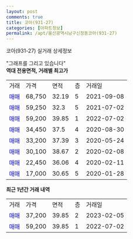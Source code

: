 ```yaml
---
layout: post
comments: true
title: 코아(931-27)
categories: [아파트정보]
permalink: /apt/울산광역시남구신정동코아(931-27)
---
```


코아(931-27) 실거래 상세정보

<script type="text/javascript">
  google.charts.load('current', {'packages':['line', 'corechart']});
  google.charts.setOnLoadCallback(drawChart);

  function drawChart() {
    var data = new google.visualization.DataTable();
    data.addColumn('date', '거래일');
    data.addColumn('number', "매매");
    data.addColumn('number', "전세");
    data.addColumn('number', "전매");

    data.addRows([[new Date(Date.parse("2023-02-05")), 37200, null, null], [new Date(Date.parse("2022-07-02")), 59200, null, null]]);

    var options = {
      hAxis: {
        format: 'yyyy/MM/dd'
      },    
      lineWidth: 0,
      pointsVisible: true,    
      title: '최근 1년간 유형별 실거래가 분포',
      legend: { position: 'bottom' }
    };

    var formatter = new google.visualization.NumberFormat({pattern:'###,###'} );
    formatter.format(data, 1);
    formatter.format(data, 2);
    
    setTimeout(function() {
        var chart = new google.visualization.LineChart(document.getElementById('columnchart_material'));
        chart.draw(data, (options));
        document.getElementById('loading').style.display = 'none';
    }, 200);
  }
</script>


<div id="loading" style="z-index:20; display: block; margin-left: 0px">"그래프를 그리고 있습니다"</div>
<div id="columnchart_material" style="width: 95%; margin-left: 0px; display: block"></div>
<!-- contents start -->
<b>역대 전용면적, 거래별 최고가</b>
<table class="sortable">
    <tr>
      <td>거래</td>
      <td>가격</td>
      <td>면적</td>
      <td>층</td>
      <td>거래일</td>
    </tr>
        <tr>
          <td><a style="color: blue">매매</a></td>
          <td>68,750</td>
          <td>32.19</td>
          <td>5</td>
          <td>2021-09-08</td>
        </tr>            <tr>
          <td><a style="color: blue">매매</a></td>
          <td>59,250</td>
          <td>32.3</td>
          <td>5</td>
          <td>2021-07-02</td>
        </tr>            <tr>
          <td><a style="color: blue">매매</a></td>
          <td>59,200</td>
          <td>39.85</td>
          <td>1</td>
          <td>2022-07-02</td>
        </tr>            <tr>
          <td><a style="color: blue">매매</a></td>
          <td>34,450</td>
          <td>37.5</td>
          <td>4</td>
          <td>2020-08-30</td>
        </tr>            <tr>
          <td><a style="color: blue">매매</a></td>
          <td>33,200</td>
          <td>37.39</td>
          <td>3</td>
          <td>2020-05-24</td>
        </tr>            <tr>
          <td><a style="color: blue">매매</a></td>
          <td>30,100</td>
          <td>38.67</td>
          <td>2</td>
          <td>2020-02-08</td>
        </tr>            <tr>
          <td><a style="color: blue">매매</a></td>
          <td>22,450</td>
          <td>36.06</td>
          <td>4</td>
          <td>2020-02-11</td>
        </tr>            <tr>
          <td><a style="color: blue">매매</a></td>
          <td>17,000</td>
          <td>30.65</td>
          <td>5</td>
          <td>2020-01-28</td>
        </tr>        
    
    
</table>

<b>최근 1년간 거래 내역</b>

<table class="sortable">
    <tr>
      <td>거래</td>
      <td>가격</td>
      <td>면적</td>
      <td>층</td>
      <td>거래일</td>
    </tr>
    <tr>
      <td><a style="color: blue">매매</a></td>
      <td>37,200</td>
      <td>39.85</td>
      <td>2</td>
      <td>2023-02-05</td>
    </tr>          <tr>
      <td><a style="color: blue">매매</a></td>
      <td>59,200</td>
      <td>39.85</td>
      <td>1</td>
      <td>2022-07-02</td>
    </tr>      </table>
<!-- contents end -->    

